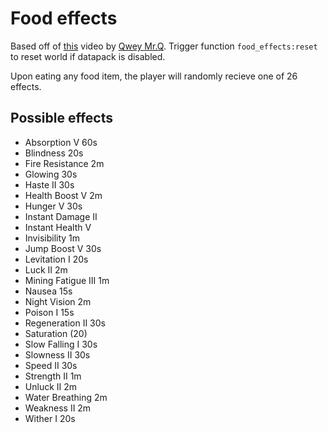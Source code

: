 # Food effects

Based off of [this](https://www.youtube.com/watch?v=IctSbwdoXpk) video by [Qwey Mr.Q](https://www.youtube.com/channel/UCHQKhPL9_wgBX2uLf4Jtu0Q). Trigger function `food_effects:reset` to reset world if datapack is disabled.

Upon eating any food item, the player will randomly recieve one of 26 effects.



## Possible effects

- Absorption V 60s
- Blindness 20s
- Fire Resistance 2m
- Glowing 30s
- Haste II 30s
- Health Boost V 2m
- Hunger V 30s
- Instant Damage II
- Instant Health V
- Invisibility 1m
- Jump Boost V 30s
- Levitation I 20s
- Luck II 2m
- Mining Fatigue III 1m
- Nausea 15s
- Night Vision 2m
- Poison I 15s
- Regeneration II 30s
- Saturation (20)
- Slow Falling I 30s
- Slowness II 30s
- Speed II 30s
- Strength II 1m
- Unluck II 2m
- Water Breathing 2m
- Weakness II 2m
- Wither I 20s
